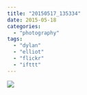 ```yaml
---
title: "20150517_135334"
date: 2015-05-18
categories: 
  - "photography"
tags: 
  - "dylan"
  - "elliot"
  - "flickr"
  - "ifttt"
---
```


![](https://farm6.staticflickr.com/5446/17178029883_11285efb4a_b.jpg)

